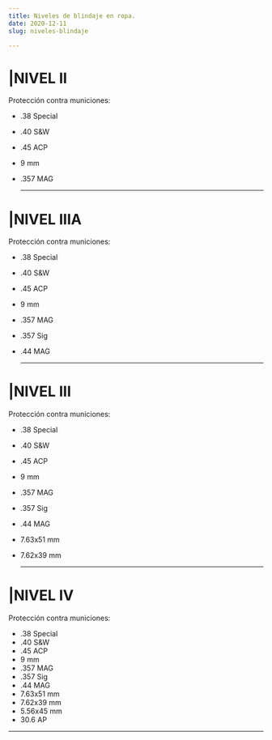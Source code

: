 ```yaml
---
title: Niveles de blindaje en ropa.
date: 2020-12-11
slug: niveles-blindaje

---
```

# |NIVEL II

Protección contra municiones:

* .38 Special
* .40 S&W
* .45 ACP
* 9 mm
* .357 MAG

  ***

# |NIVEL IIIA

Protección contra municiones:

* .38 Special
* .40 S&W
* .45 ACP
* 9 mm
* .357 MAG
* .357 Sig
* .44 MAG

  ***

# |NIVEL III

Protección contra municiones:

* .38 Special
* .40 S&W
* .45 ACP
* 9 mm
* .357 MAG
* .357 Sig
* .44 MAG
* 7.63x51 mm
* 7.62x39 mm

  ***

# |NIVEL IV

Protección contra municiones:

* .38 Special
* .40 S&W
* .45 ACP
* 9 mm
* .357 MAG
* .357 Sig
* .44 MAG
* 7.63x51 mm
* 7.62x39 mm
* 5.56x45 mm
* 30.6 AP

***
